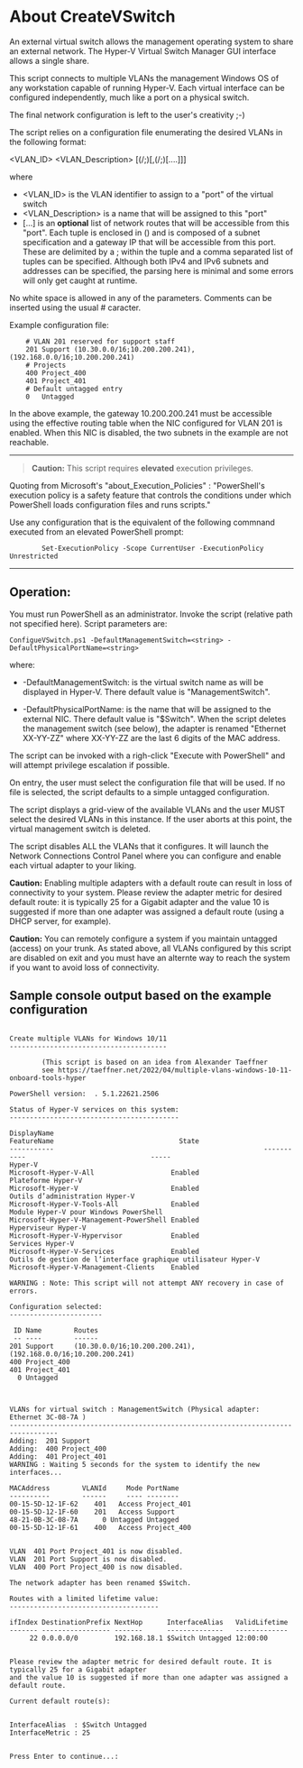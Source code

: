 # About CreateVSwitch

An external virtual switch allows the management operating system to share an external network. The Hyper-V Virtual Switch Manager GUI interface allows a single share.

This script connects to multiple VLANs the management Windows OS of any workstation capable of running Hyper-V. Each virtual interface can be configured independently, much like a port on a physical switch.

The final network configuration is left to the user's creativity ;-)

The script relies on a configuration file enumerating the desired VLANs in the following format:

<VLAN_ID>	<VLAN_Description>	[(<Subnet>/<SubnetWidth>;<GatewayIP>)[,(<Subnet>/<SubnetWidth>;<GatewayIP>)[....]]]

where
- <VLAN_ID> is the VLAN identifier to assign to a "port" of the virtual switch
- <VLAN_Description> is a name that will be assigned to this "port"
- [...] is an **optional** list of network routes that will be accessible from this "port".
Each tuple is enclosed in () and is composed of a subnet specification and a gateway IP that will be accessible from this port. These are delimited by a ; within the tuple and a comma separated list of tuples can be specified. Although both IPv4 and IPv6 subnets and addresses can be specified, the parsing here is minimal and some errors will only get caught at runtime.

No white space is allowed in any of the parameters. Comments can be inserted using the usual # caracter.

Example configuration file:

```
	# VLAN 201 reserved for support staff
	201	Support	(10.30.0.0/16;10.200.200.241),(192.168.0.0/16;10.200.200.241)
	# Projects
	400	Project_400
	401	Project_401
	# Default untagged entry
	0	Untagged
```

In the above example, the gateway 10.200.200.241 must be accessible using the effective routing table when the NIC configured for VLAN 201 is enabled. When this NIC is disabled, the two subnets in the example are not reachable.

------
>**Caution:**	This script requires **elevated** execution privileges.

Quoting from Microsoft's "about_Execution_Policies" : "PowerShell's
execution policy is a safety feature that controls the conditions
under which PowerShell loads configuration files and runs scripts."

Use any configuration that is the equivalent of the
following commnand executed from an elevated PowerShell prompt:

			Set-ExecutionPolicy -Scope CurrentUser -ExecutionPolicy Unrestricted
------

## Operation:

You must run PowerShell as an administrator. Invoke the script (relative path not specified here).
Script parameters are:

	ConfigueVSwitch.ps1 -DefaultManagementSwitch=<string> -DefaultPhysicalPortName=<string>

where:

- -DefaultManagementSwitch:     is the virtual switch name as will be displayed in Hyper-V. There default value is "ManagementSwitch".

- -DefaultPhysicalPortName:     is the name that will be assigned to the external NIC. There default value is "$Switch".
								When the script deletes the management switch (see below), the adapter is renamed "Ethernet XX-YY-ZZ" where XX-YY-ZZ are the last 6 digits of the MAC address.

The script can be invoked with a righ-click "Execute with PowerShell" and will attempt privilege escalation if possible.

On entry, the user must select the configuration file that will be used. If no file is selected, the script defaults to a simple untagged configuration.

The script displays a grid-view of the available VLANs and the user MUST select the desired VLANs in this instance. If the user aborts at this point, the virtual management switch is deleted.

The script disables ALL the VLANs that it configures. It will launch the Network Connections Control Panel where you can configure and enable each virtual adapter to your liking.

**Caution:** Enabling multiple adapters with a default route can result in loss of connectivity to your system. Please review the adapter metric for desired default route: it is typically 25 for a Gigabit adapter and the value 10 is suggested if more than one adapter was assigned a default route (using a DHCP server, for example).

**Caution:** You can remotely configure a system if you maintain untagged (access) on your trunk. As stated above, all VLANs configured by this script are disabled on exit and you must have an alternte way to reach the system if you want to avoid loss of connectivity.

## Sample console output based on the example configuration

```
  
Create multiple VLANs for Windows 10/11
---------------------------------------

        (This script is based on an idea from Alexander Taeffner
		see https://taeffner.net/2022/04/multiple-vlans-windows-10-11-onboard-tools-hyper

PowerShell version:  . 5.1.22621.2506

Status of Hyper-V services on this system:                                                                              
------------------------------------------

DisplayName                                                    FeatureName                               State          
-----------                                                    -----------                               -----          
Hyper-V                                                        Microsoft-Hyper-V-All                   Enabled          
Plateforme Hyper-V                                             Microsoft-Hyper-V                       Enabled          
Outils d’administration Hyper-V                                Microsoft-Hyper-V-Tools-All             Enabled          
Module Hyper-V pour Windows PowerShell                         Microsoft-Hyper-V-Management-PowerShell Enabled          
Hyperviseur Hyper-V                                            Microsoft-Hyper-V-Hypervisor            Enabled          
Services Hyper-V                                               Microsoft-Hyper-V-Services              Enabled          
Outils de gestion de l’interface graphique utilisateur Hyper-V Microsoft-Hyper-V-Management-Clients    Enabled

WARNING : Note: This script will not attempt ANY recovery in case of errors.

Configuration selected:
-----------------------

 ID Name        Routes
 -- ----        ------
201 Support     (10.30.0.0/16;10.200.200.241),(192.168.0.0/16;10.200.200.241)
400 Project_400
401 Project_401
  0 Untagged



VLANs for virtual switch : ManagementSwitch (Physical adapter: Ethernet 3C-08-7A )
----------------------------------------------------------------------------------
Adding:  201 Support
Adding:  400 Project_400
Adding:  401 Project_401
WARNING : Waiting 5 seconds for the system to identify the new interfaces...

MACAddress        VLANId     Mode PortName
----------        ------     ---- --------
00-15-5D-12-1F-62    401   Access Project_401
00-15-5D-12-1F-60    201   Access Support
48-21-0B-3C-08-7A      0 Untagged Untagged
00-15-5D-12-1F-61    400   Access Project_400


VLAN  401 Port Project_401 is now disabled.
VLAN  201 Port Support is now disabled.
VLAN  400 Port Project_400 is now disabled.

The network adapter has been renamed $Switch.

Routes with a limited lifetime value:
-------------------------------------

ifIndex DestinationPrefix NextHop      InterfaceAlias   ValidLifetime
------- ----------------- -------      --------------   -------------
     22 0.0.0.0/0         192.168.18.1 $Switch Untagged 12:00:00


Please review the adapter metric for desired default route. It is typically 25 for a Gigabit adapter
and the value 10 is suggested if more than one adapter was assigned a default route.

Current default route(s):


InterfaceAlias  : $Switch Untagged
InterfaceMetric : 25


Press Enter to continue...:

```
